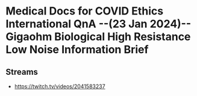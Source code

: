 # Medical Docs for COVID Ethics International QnA --(23 Jan 2024)-- Gigaohm Biological High Resistance Low Noise Information Brief

## Streams
- https://twitch.tv/videos/2041583237

